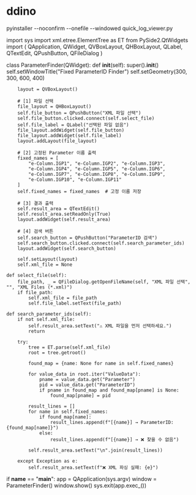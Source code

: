 # ddino

pyinstaller --noconfirm --onefile --windowed quick_log_viewer.py


import sys
import xml.etree.ElementTree as ET
from PySide2.QtWidgets import (
    QApplication, QWidget, QVBoxLayout, QHBoxLayout,
    QLabel, QTextEdit, QPushButton, QFileDialog
)

class ParameterFinder(QWidget):
    def __init__(self):
        super().__init__()
        self.setWindowTitle("Fixed ParameterID Finder")
        self.setGeometry(300, 300, 600, 400)

        layout = QVBoxLayout()

        # [1] 파일 선택
        file_layout = QHBoxLayout()
        self.file_button = QPushButton("XML 파일 선택")
        self.file_button.clicked.connect(self.select_file)
        self.file_label = QLabel("선택된 파일 없음")
        file_layout.addWidget(self.file_button)
        file_layout.addWidget(self.file_label)
        layout.addLayout(file_layout)

        # [2] 고정된 Parameter 이름 출력
        fixed_names = [
            "e-Column.IGP1", "e-Column.IGP2", "e-Column.IGP3",
            "e-Column.IGP4", "e-Column.IGP5", "e-Column.IGP6",
            "e-Column.IGP7", "e-Column.IGP8", "e-Column.IGP9",
            "e-Column.IGP10", "e-Column.IGP11"
        ]
        self.fixed_names = fixed_names  # 고정 이름 저장

        # [3] 결과 출력
        self.result_area = QTextEdit()
        self.result_area.setReadOnly(True)
        layout.addWidget(self.result_area)

        # [4] 검색 버튼
        self.search_button = QPushButton("ParameterID 검색")
        self.search_button.clicked.connect(self.search_parameter_ids)
        layout.addWidget(self.search_button)

        self.setLayout(layout)
        self.xml_file = None

    def select_file(self):
        file_path, _ = QFileDialog.getOpenFileName(self, "XML 파일 선택", "", "XML Files (*.xml)")
        if file_path:
            self.xml_file = file_path
            self.file_label.setText(file_path)

    def search_parameter_ids(self):
        if not self.xml_file:
            self.result_area.setText("⚠ XML 파일을 먼저 선택하세요.")
            return

        try:
            tree = ET.parse(self.xml_file)
            root = tree.getroot()

            found_map = {name: None for name in self.fixed_names}

            for value_data in root.iter("ValueData"):
                pname = value_data.get("Parameter")
                pid = value_data.get("ParameterID")
                if pname in found_map and found_map[pname] is None:
                    found_map[pname] = pid

            result_lines = []
            for name in self.fixed_names:
                if found_map[name]:
                    result_lines.append(f"[{name}] → ParameterID: {found_map[name]}")
                else:
                    result_lines.append(f"[{name}] → ❌ 찾을 수 없음")

            self.result_area.setText("\n".join(result_lines))

        except Exception as e:
            self.result_area.setText(f"❌ XML 파싱 실패: {e}")

if __name__ == "__main__":
    app = QApplication(sys.argv)
    window = ParameterFinder()
    window.show()
    sys.exit(app.exec_())
